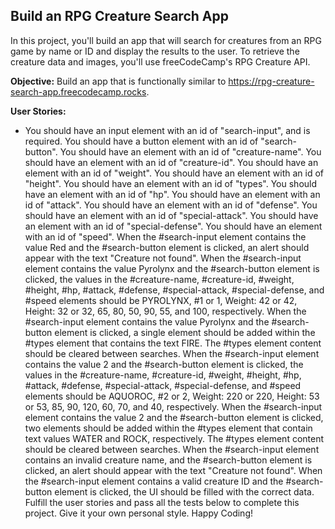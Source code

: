 ## Build an RPG Creature Search App

In this project, you'll build an app that will search for creatures from an RPG game by name or ID and display the results to the user. To retrieve the creature data and images, you'll use freeCodeCamp's RPG Creature API.

**Objective:** Build an app that is functionally similar to https://rpg-creature-search-app.freecodecamp.rocks.

**User Stories:**

- You should have an input element with an id of "search-input", and is required.
You should have a button element with an id of "search-button".
You should have an element with an id of "creature-name".
You should have an element with an id of "creature-id".
You should have an element with an id of "weight".
You should have an element with an id of "height".
You should have an element with an id of "types".
You should have an element with an id of "hp".
You should have an element with an id of "attack".
You should have an element with an id of "defense".
You should have an element with an id of "special-attack".
You should have an element with an id of "special-defense".
You should have an element with an id of "speed".
When the #search-input element contains the value Red and the #search-button element is clicked, an alert should appear with the text "Creature not found".
When the #search-input element contains the value Pyrolynx and the #search-button element is clicked, the values in the #creature-name, #creature-id, #weight, #height, #hp, #attack, #defense, #special-attack, #special-defense, and #speed elements should be PYROLYNX, #1 or 1, Weight: 42 or 42, Height: 32 or 32, 65, 80, 50, 90, 55, and 100, respectively.
When the #search-input element contains the value Pyrolynx and the #search-button element is clicked, a single element should be added within the #types element that contains the text FIRE. The #types element content should be cleared between searches.
When the #search-input element contains the value 2 and the #search-button element is clicked, the values in the #creature-name, #creature-id, #weight, #height, #hp, #attack, #defense, #special-attack, #special-defense, and #speed elements should be AQUOROC, #2 or 2, Weight: 220 or 220, Height: 53 or 53, 85, 90, 120, 60, 70, and 40, respectively.
When the #search-input element contains the value 2 and the #search-button element is clicked, two elements should be added within the #types element that contain text values WATER and ROCK, respectively. The #types element content should be cleared between searches.
When the #search-input element contains an invalid creature name, and the #search-button element is clicked, an alert should appear with the text "Creature not found".
When the #search-input element contains a valid creature ID and the #search-button element is clicked, the UI should be filled with the correct data.
Fulfill the user stories and pass all the tests below to complete this project. Give it your own personal style. Happy Coding!
